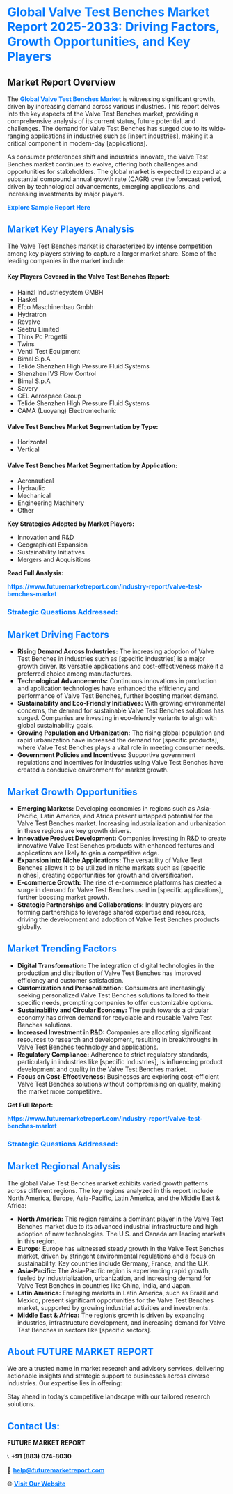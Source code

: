 <h1 style="color: #007BFF;">Global Valve Test Benches Market Report 2025-2033: Driving Factors, Growth Opportunities, and Key Players</h1>

<section id="overview">
<h2>Market Report Overview</h2>
<p>The <a href="https://www.futuremarketreport.com/industry-report/valve-test-benches-market" style="color: #007BFF; text-decoration: none;"><strong>Global Valve Test Benches Market</strong></a> is witnessing significant growth, driven by increasing demand across various industries. This report delves into the key aspects of the Valve Test Benches market, providing a comprehensive analysis of its current status, future potential, and challenges. The demand for Valve Test Benches has surged due to its wide-ranging applications in industries such as [insert industries], making it a critical component in modern-day [applications].</p>
<p>As consumer preferences shift and industries innovate, the Valve Test Benches market continues to evolve, offering both challenges and opportunities for stakeholders. The global market is expected to expand at a substantial compound annual growth rate (CAGR) over the forecast period, driven by technological advancements, emerging applications, and increasing investments by major players.</p>
</section>

<section id="overview">
<p><a href="https://www.futuremarketreport.com/request-sample/reportId=89894" style="color: #007BFF; text-decoration: none;"><strong>Explore Sample Report Here</strong></a></p>
</section>

<section id="key-players">
<h2 style="color: #007BFF;">Market Key Players Analysis</h2>
<p>The Valve Test Benches market is characterized by intense competition among key players striving to capture a larger market share. Some of the leading companies in the market include:</p>
<h4>Key Players Covered in the Valve Test Benches Report:</h4>
<ul><li>Hainzl Industriesystem GMBH</li><li>Haskel</li><li>Efco Maschinenbau Gmbh</li><li>Hydratron</li><li>Revalve</li><li>Seetru Limited</li><li>Think Pc Progetti</li><li>Twins</li><li>Ventil Test Equipment</li><li>Bimal S.p.A</li><li>Telide Shenzhen High Pressure Fluid Systems</li><li>Shenzhen IVS Flow Control</li><li>Bimal S.p.A</li><li>Savery</li><li>CEL Aerospace Group</li><li>Telide Shenzhen High Pressure Fluid Systems</li><li>CAMA (Luoyang) Electromechanic</li></ul>
<h4>Valve Test Benches Market Segmentation by Type:</h4>
<ul><li>Horizontal</li><li>Vertical</li></ul>

<h4>Valve Test Benches Market Segmentation by Application:</h4>
<ul><li>Aeronautical</li><li>Hydraulic</li><li>Mechanical</li><li>Engineering Machinery</li><li>Other</li></ul>
<p><strong>Key Strategies Adopted by Market Players:</strong></p>
<ul>
<li>Innovation and R&D</li>
<li>Geographical Expansion</li>
<li>Sustainability Initiatives</li>
<li>Mergers and Acquisitions</li>
</ul>
</section>

<section>
<p><strong>Read Full Analysis: </strong></p><a href="https://www.futuremarketreport.com/industry-report/valve-test-benches-market" style="color: #007BFF; text-decoration: none;"><strong>https://www.futuremarketreport.com/industry-report/valve-test-benches-market</strong></a>
<h3 style="color: #007BFF;">Strategic Questions Addressed:</h3>
</section>

<section id="driving-factors">
<h2 style="color: #007BFF;">Market Driving Factors</h2>
<ul>
<li><strong>Rising Demand Across Industries:</strong> The increasing adoption of Valve Test Benches in industries such as [specific industries] is a major growth driver. Its versatile applications and cost-effectiveness make it a preferred choice among manufacturers.</li>
<li><strong>Technological Advancements:</strong> Continuous innovations in production and application technologies have enhanced the efficiency and performance of Valve Test Benches, further boosting market demand.</li>
<li><strong>Sustainability and Eco-Friendly Initiatives:</strong> With growing environmental concerns, the demand for sustainable Valve Test Benches solutions has surged. Companies are investing in eco-friendly variants to align with global sustainability goals.</li>
<li><strong>Growing Population and Urbanization:</strong> The rising global population and rapid urbanization have increased the demand for [specific products], where Valve Test Benches plays a vital role in meeting consumer needs.</li>
<li><strong>Government Policies and Incentives:</strong> Supportive government regulations and incentives for industries using Valve Test Benches have created a conducive environment for market growth.</li>
</ul>
</section>

<section id="growth-opportunities">
<h2 style="color: #007BFF;">Market Growth Opportunities</h2>
<ul>
<li><strong>Emerging Markets:</strong> Developing economies in regions such as Asia-Pacific, Latin America, and Africa present untapped potential for the Valve Test Benches market. Increasing industrialization and urbanization in these regions are key growth drivers.</li>
<li><strong>Innovative Product Development:</strong> Companies investing in R&D to create innovative Valve Test Benches products with enhanced features and applications are likely to gain a competitive edge.</li>
<li><strong>Expansion into Niche Applications:</strong> The versatility of Valve Test Benches allows it to be utilized in niche markets such as [specific niches], creating opportunities for growth and diversification.</li>
<li><strong>E-commerce Growth:</strong> The rise of e-commerce platforms has created a surge in demand for Valve Test Benches used in [specific applications], further boosting market growth.</li>
<li><strong>Strategic Partnerships and Collaborations:</strong> Industry players are forming partnerships to leverage shared expertise and resources, driving the development and adoption of Valve Test Benches products globally.</li>
</ul>
</section>

<section id="trending-factors">
<h2 style="color: #007BFF;">Market Trending Factors</h2>
<ul>
<li><strong>Digital Transformation:</strong> The integration of digital technologies in the production and distribution of Valve Test Benches has improved efficiency and customer satisfaction.</li>
<li><strong>Customization and Personalization:</strong> Consumers are increasingly seeking personalized Valve Test Benches solutions tailored to their specific needs, prompting companies to offer customizable options.</li>
<li><strong>Sustainability and Circular Economy:</strong> The push towards a circular economy has driven demand for recyclable and reusable Valve Test Benches solutions.</li>
<li><strong>Increased Investment in R&D:</strong> Companies are allocating significant resources to research and development, resulting in breakthroughs in Valve Test Benches technology and applications.</li>
<li><strong>Regulatory Compliance:</strong> Adherence to strict regulatory standards, particularly in industries like [specific industries], is influencing product development and quality in the Valve Test Benches market.</li>
<li><strong>Focus on Cost-Effectiveness:</strong> Businesses are exploring cost-efficient Valve Test Benches solutions without compromising on quality, making the market more competitive.</li>
</ul>
</section>

<section>
<p><strong>Get Full Report: </strong></p><a href="https://www.futuremarketreport.com/industry-report/valve-test-benches-market" style="color: #007BFF; text-decoration: none;"><strong>https://www.futuremarketreport.com/industry-report/valve-test-benches-market</strong></a>
<h3 style="color: #007BFF;">Strategic Questions Addressed:</h3>
</section>


<section id="regional-analysis">
<h2 style="color: #007BFF;">Market Regional Analysis</h2>
<p>The global Valve Test Benches market exhibits varied growth patterns across different regions. The key regions analyzed in this report include North America, Europe, Asia-Pacific, Latin America, and the Middle East & Africa:</p>
<ul>
<li><strong>North America:</strong> This region remains a dominant player in the Valve Test Benches market due to its advanced industrial infrastructure and high adoption of new technologies. The U.S. and Canada are leading markets in this region.</li>
<li><strong>Europe:</strong> Europe has witnessed steady growth in the Valve Test Benches market, driven by stringent environmental regulations and a focus on sustainability. Key countries include Germany, France, and the U.K.</li>
<li><strong>Asia-Pacific:</strong> The Asia-Pacific region is experiencing rapid growth, fueled by industrialization, urbanization, and increasing demand for Valve Test Benches in countries like China, India, and Japan.</li>
<li><strong>Latin America:</strong> Emerging markets in Latin America, such as Brazil and Mexico, present significant opportunities for the Valve Test Benches market, supported by growing industrial activities and investments.</li>
<li><strong>Middle East & Africa:</strong> The region’s growth is driven by expanding industries, infrastructure development, and increasing demand for Valve Test Benches in sectors like [specific sectors].</li>
</ul>
</section>

<footer>
<h2 style="color: #007BFF;">About FUTURE MARKET REPORT</h2>
<p>We are a trusted name in market research and advisory services, delivering actionable insights and strategic support to businesses across diverse industries. Our expertise lies in offering:</p>

<p>Stay ahead in today’s competitive landscape with our tailored research solutions.</p>

<h2 style="color: #007BFF;">Contact Us:</h2>
<p><strong>FUTURE MARKET REPORT</strong></p>
<p>📞 <strong>+91 (883) 074-8030</strong></p>
<p>📧 <strong><a href="mailto:help@futuremarketreport.com" style="color: #007BFF;">help@futuremarketreport.com</a></strong></p>
<p>🌐 <strong><a href="https://www.futuremarketreport.com/" style="color: #007BFF;">Visit Our Website</a></strong></p>
</footer>